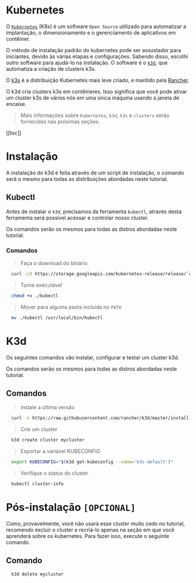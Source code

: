 # Kubernetes
O [`Kubernetes`][kubernetes-site] (K8s) é um software `Open Source` utilizado para automatizar a implantação, o dimensionamento e o gerenciamento de aplicativos em contêiner.

O método de instalação padrão do kubernetes pode ser assustador para iniciantes, devido às várias etapas e configurações. Sabendo disso, escolhi outro software para ajudá-lo na instalação. O software é o [`k3d`][k3d-github], que automatiza a criação de clusters k3s.

O [k3s][k3s-github] é a distribuição Kubernetes mais leve criado, e mantido pela [Rancher][rancher-site].

O k3d cria clusters k3s em contêineres. Isso significa que você pode ativar um cluster k3s de vários nós em uma única máquina usando a janela de encaixe.

> Mais informações sobre `Kubernetes`, `k3d`, `k3s` e `clusters` serão fornecidas nas próximas seções.

[[toc]]

# Instalação
A instalação do k3d é feita através de um script de instalação, o comando será o mesmo para todas as distribuições abordadas neste tutorial.

## Kubectl
Antes de instalar o `k3d`, precisamos da ferramenta `kubectl`, através desta ferramenta será possível acessar e controlar nosso cluster.

 Os comandos serão os mesmos para todas as distros abordadas neste tutorial.

### Comandos
> Faça o download do binário
```sh
  curl -LO https://storage.googleapis.com/kubernetes-release/release/`curl -s https://storage.googleapis.com/kubernetes-release/release/stable.txt`/bin/linux/amd64/kubectl
```
> Torne executável
```sh
  chmod +x ./kubectl
```
> Mover para alguma pasta incluída no `PATH`
```sh
  mv ./kubectl /usr/local/bin/kubectl
```

# K3d
Os seguintes comandos vão instalar, configurar e testar um cluster k3d.

Os comandos serão os mesmos para todas as distros abordadas neste tutorial.

## Comandos
> Instale a última versão
```sh
  curl -s https://raw.githubusercontent.com/rancher/k3d/master/install.sh | bash
```
> Crie um cluster
```sh
  k3d create cluster mycluster
```
> Exportar a variável KUBECONFIG
```sh
  export KUBECONFIG="$(k3d get-kubeconfig --name='k3s-default')"
```
> Verifique o status do cluster
```sh
  kubectl cluster-info
```

# Pós-instalação `[OPCIONAL]`
Como, provavelmente, você não usará esse cluster muito cedo no tutorial, recomendo excluir o cluster e recriá-lo apenas na seção em que você aprenderá sobre os kubernetes. Para fazer isso, execute o seguinte comando.

## Comando
```sh
  k3d delete mycluster
```

[kubernetes-site]: https://kubernetes.io/
[k3d-github]: https://github.com/rancher/k3d
[rancher-site]: https://rancher.com/
[k3s-github]: https://github.com/rancher/k3s
